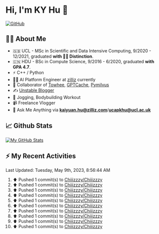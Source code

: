 # Hi, I'm KY Hu 👋

[![GitHub](https://img.shields.io/badge/dynamic/json?logo=github&label=GitHub&labelColor=495867&color=495867&query=%24.data.totalSubs&url=https%3A%2F%2Fapi.spencerwoo.com%2Fsubstats%2F%3Fsource%3Dgithub%26queryKey%3Dhayschan&style=flat-square)](https://github.com/Chiiizzzy)

## 🧑‍💻 About Me


- 🇬🇧 UCL - MSc in Scientific and Data Intensive Computing, 9/2020 - 12/2021, graduated **with 🧑‍🎓 Distinction**.
- 🇨🇳 HDU - BSc in Compute Science, 9/2016 - 6/2020, graduated **with GPA 4.7**.
- ⚡️ C++ / Python
- 🧑‍💻 AI Platform Engineer at [zilliz](https://zilliz.com/) currently
- 💬 Collaborator of [Towhee](https://github.com/towhee-io/towhee), [GPTCache](https://github.com/zilliztech/GPTCache), [Pymilvus](https://github.com/milvus-io/pymilvus)
- ✍️ [Unstable Blogger](https://blog.csdn.net/DooDia)
- 🏃 Jogging, Bodybuilding Workout
- 📹 Freelance Vlogger
- 📮 Ask Me Anything via **[kaiyuan.hu@zilliz.com](mailto:kaiyuan.hu@zilliz.com)**/**[ucapkhu@ucl.ac.uk](ucapkhu@ucl.ac.uk)**


## 📈 Github Stats

[![My GitHub Stats](https://github-readme-stats.vercel.app/api?username=Chiiizzzy&show_icons=true&theme=gotham)](https://github-readme-stats.vercel.app/api?username=Chiiizzzy&show_icons=true&theme=gotham)

<!-- [![Ashutosh's github activity graph](https://github-readme-activity-graph.cyclic.app/graph?username=Chiiizzzy&theme=dracula)](https://github.com/Chiiizzzy/github-readme-activity-graph) -->


## ⚡️ My Recent Activities

<!--RECENT_ACTIVITY:last_update-->
Last Updated: Tuesday, May 9th, 2023, 8:56:44 AM
<!--RECENT_ACTIVITY:last_update_end-->

<!--RECENT_ACTIVITY:start-->
1. ⬆️ Pushed 1 commit(s) to [Chiiizzzy/Chiiizzzy](https://github.com/Chiiizzzy/Chiiizzzy)<br>
2. ⬆️ Pushed 1 commit(s) to [Chiiizzzy/Chiiizzzy](https://github.com/Chiiizzzy/Chiiizzzy)<br>
3. ⬆️ Pushed 1 commit(s) to [Chiiizzzy/Chiiizzzy](https://github.com/Chiiizzzy/Chiiizzzy)<br>
4. ⬆️ Pushed 1 commit(s) to [Chiiizzzy/Chiiizzzy](https://github.com/Chiiizzzy/Chiiizzzy)<br>
5. ⬆️ Pushed 1 commit(s) to [Chiiizzzy/Chiiizzzy](https://github.com/Chiiizzzy/Chiiizzzy)<br>
6. ⬆️ Pushed 1 commit(s) to [Chiiizzzy/Chiiizzzy](https://github.com/Chiiizzzy/Chiiizzzy)<br>
7. ⬆️ Pushed 1 commit(s) to [Chiiizzzy/Chiiizzzy](https://github.com/Chiiizzzy/Chiiizzzy)<br>
8. ⬆️ Pushed 1 commit(s) to [Chiiizzzy/Chiiizzzy](https://github.com/Chiiizzzy/Chiiizzzy)<br>
9. ⬆️ Pushed 1 commit(s) to [Chiiizzzy/Chiiizzzy](https://github.com/Chiiizzzy/Chiiizzzy)<br>
10. ⬆️ Pushed 1 commit(s) to [Chiiizzzy/Chiiizzzy](https://github.com/Chiiizzzy/Chiiizzzy)<br>
<!--RECENT_ACTIVITY:end-->
